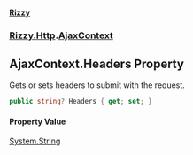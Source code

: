 #### [Rizzy](index 'index')
### [Rizzy.Http](Rizzy.Http 'Rizzy.Http').[AjaxContext](Rizzy.Http.AjaxContext 'Rizzy.Http.AjaxContext')

## AjaxContext.Headers Property

Gets or sets headers to submit with the request.

```csharp
public string? Headers { get; set; }
```

#### Property Value
[System.String](https://docs.microsoft.com/en-us/dotnet/api/System.String 'System.String')